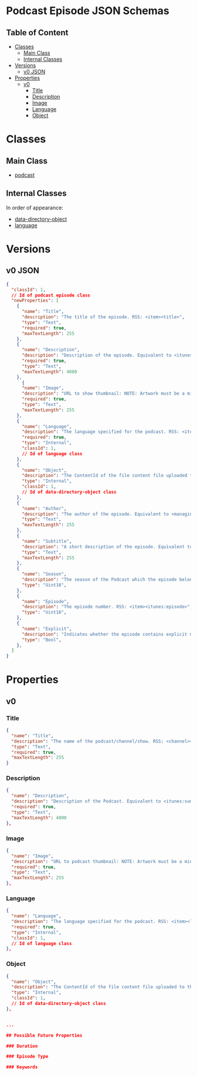Podcast Episode JSON Schemas
============================

Table of Content
----------------
<!-- TOC START min:1 max:3 link:true asterisk:false update:true -->
- [Classes](#classes)
  - [Main Class](#main-class)
  - [Internal Classes](#internal-classes)
- [Versions](#versions)
  - [v0 JSON](#v0-json)
- [Properties](#properties)
  - [v0](#v0)
    - [Title](#title)
    - [Description](#description)
    - [Image](#image)
    - [Language](#language)
    - [Object](#object)
<!-- TOC END -->

# Classes

## Main Class
- [podcast](/joystream-content-system/classes/podcast/podcast-episode.md)

## Internal Classes
In order of appearance:
- [data-directory-object](joystream-content-system/schemas/general/data-directory-object.md)
- [language](/joystream-content-system/classes/general/language.md)

# Versions

## v0 JSON

```json
{
  "classId": 1,
  // Id of podcast episode class
  "newProperties": [
    {
      "name": "Title",
      "description": "The title of the episode. RSS: <item><title>",
      "type": "Text",
      "required": true,
      "maxTextLength": 255
    },
    {
      "name": "Description",
      "description": "Description of the episode. Equivalent to <itunes:summary>. RSS: <item><description> OR <item><itunes:summary>",
      "required": true,
      "type": "Text",
      "maxTextLength": 4000
    },
	  {
      "name": "Image",
      "description": "URL to show thumbnail: NOTE: Artwork must be a minimum size of 1400 x 1400 pixels and a maximum size of 3000 x 3000 pixels, in JPEG or PNG format, 72 dpi, with appropriate file extensions (.jpg, .png), and in the RGB colorspace. Equivalent to <itunes:image>. RSS: <item><image><url> OR <item><itunes:image>",
      "required": true,
      "type": "Text",
      "maxTextLength": 255
    },
    {
      "name": "Language",
      "description": "The language specified for the podcast. RSS: <item><language>",
      "required": true,
      "type": "Internal",
      "classId": 1,
      // Id of language class
    },
    {
      "name": "Object",
      "description": "The ContentId of the file content file uploaded to the dataDirectory",
      "type": "Internal",
      "classId": 1,
      // Id of data-directory-object class
    },
    {
      "name": "Author",
      "description": "The author of the episode. Equivalent to <managingEditor> and <itunes:author>. RSS: <item><managingEditor> OR <item><itunes:author>",
      "type": "Text",
      "maxTextLength": 255
    },
    {
      "name": "Subtitle",
      "description": "A short description of the episode. Equivalent to <itunes:subtitle>. RSS: <item><itunes:subtitle>",
      "type": "Text",
      "maxTextLength": 255
    },
    {
      "name": "Season",
      "description": "The season of the Podcast which the episode belongs to.  RSS: <item><itunes:season>",
      "type": "Uint16",
    },
    {
      "name": "Episode",
      "description": "The episode number. RSS: <item><itunes:episode>",
      "type": "Uint16",
    },
    {
      "name": "Explicit",
      "description": "Indicates whether the episode contains explicit material. You can specify the following values:. RSS: <item><itunes:explicit> ",
      "type": "Bool",
    },
  ]
}
```

# Properties

## v0

### Title
```json
{
  "name": "Title",
  "description": "The name of the podcast/channel/show. RSS: <channel><title>",
  "type": "Text",
  "required": true,
  "maxTextLength": 255
}
```

### Description
```json
{
  "name": "Description",
  "description": "Description of the Podcast. Equivalent to <itunes:summary>. RSS: <channel><description> OR <channel><itunes:summary>",
  "required": true,
  "type": "Text",
  "maxTextLength": 4000
},
```

### Image
```json
{
  "name": "Image",
  "description": "URL to podcast thumbnail: NOTE: Artwork must be a minimum size of 1400 x 1400 pixels and a maximum size of 3000 x 3000 pixels, in JPEG or PNG format, 72 dpi, with appropriate file extensions (.jpg, .png), and in the RGB colorspace. Equivalent to <itunes:image>. RSS: <channel><image><url> OR <channel><itunes:image>",
  "required": true,
  "type": "Text",
  "maxTextLength": 255
},
```

### Language
```json
{
  "name": "Language",
  "description": "The language specified for the podcast. RSS: <item><language>",
  "required": true,
  "type": "Internal",
  "classId": 1,
  // Id of language class
},
```

### Object
```json
{
  "name": "Object",
  "description": "The ContentId of the file content file uploaded to the dataDirectory",
  "type": "Internal",
  "classId": 1,
  // Id of data-directory-object class
},


...

## Possible Future Properties

### Duration

### Episode Type

### Keywords
